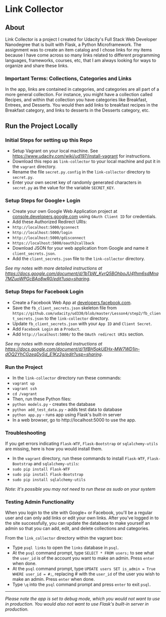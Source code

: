 # Link Collector

## About
Link Collector is a project I created for Udacity's Full Stack Web Developer Nanodegree that is built with Flask, a Python Microframework. The assignment was to create an item catalog and I chose links for my items because I have come across so many links related to different programming languages, frameworks, courses, etc, that I am always looking for ways to organize and share these links.

### Important Terms: Collections, Categories and Links
In the app, links are contained in categories, and categories are all part of a more general collection. For instance, you might have a collection called Recipes, and within that collection you have categories like Breakfast, Entrees, and Desserts. You would then add links to breakfast recipes in the Breakfast category, and links to desserts in the Desserts category, etc.

## Run the Project Locally

### Initial Steps for setting up this Repo
* Setup Vagrant on your local machine. See https://www.udacity.com/wiki/ud197/install-vagrant for instructions.
* Download this repo as `link-collector` to your local machine and put it in the `vagrant` directory.
* Rename the file `secret.py.config` in the `link-collector` directory to `secret.py`.
* Enter your own secret key of randomly generated characters in `secret.py` as the value for the variable `SECRET_KEY`.

### Setup Steps for Google+ Login
* Create your own Google Web Application project at [console.developers.google.com](https://console.developers.google.com) using `OAuth Client ID` for credentials.
* Add these Authorized Redirect URIs:
 * `http://localhost:5000/gconnect`
 * `http://localhost:5000/login`
 * `http://localhost:5000/gdisconnect`
 * `https://localhost:5000/oauth2callback`
* Download JSON for your web application from Google and name it `client_secrets.json`.
* Add the `client_secrets.json` file to the `link-collector` directory.

<em>See my notes with more detailed instructions at https://docs.google.com/document/d/1bTbW_KyrQ5BOhboJU4fhm6sdMnq7MZuoWPGcBAo8wR0/edit?usp=sharing</em>.

### Setup Steps for Facebook Login
* Create a Facebook Web App at [developers.facebook.com](https://developers.facebook.com).
* Save the `fb_client_secrets.json` skeleton file from 
`https://github.com/udacity/ud330/blob/master/Lesson4/step2/fb_client_secrets.json` to the `link-collector` directory.
* Update `fb_client_secrets.json` with your `App ID` and `Client Secret`.
* Add `Facebook Login` as a `Product`.
* Add `http://localhost:5000/` to the `OAuth redirect URIs` section.

<em>See my notes with more detailed instructions at https://docs.google.com/document/d/1jfBH5okUEHx-MW7WD1in-dOQ2YhCGzeqDySd_E1Kz2g/edit?usp=sharing</em>.

### Run the Project
* In the `link-collector` directory run these commands:
 * `vagrant up`
 * `vagrant ssh`
 * `cd /vagrant`
* Then, run these Python files:
 * `python models.py` - creates the database
 * `python add_test_data.py` - adds test data to database
 * `python app.py` - runs app using Flask's built-in server
* In a web browser, go to http://localhost:5000 to use the app.

### Troubleshooting 
If you get errors indicating `Flask-WTF`, `Flask-Bootstrap` or `sqlalchemy-utils` are missing, here is how you would install them. 
* In the `vagrant` directory, run these commands to install `Flask-WTF`, `Flask-Bootstrap` and `sqlalchemy-utils`:
 * `sudo pip install Flask-WTF`
 * `sudo pip install Flask-Bootstrap`
 * `sudo pip install sqlalchemy-utils`

<em>Note: It's possible you may not need to run these as sudo on your system</em>

### Testing Admin Functionality
When you login to the site with Google+ or Facebook, you'll be a regular user and can only add links or edit your own links. After you've logged in to the site successfully, you can update the database to make yourself an admin so that you can add, edit, and delete collections and categories.

From the `link_collector` directory within the vagrant box:
* Type `psql links` to open the `links` database in `psql`.
* At the `psql` command prompt, type `SELECT * FROM users;` to see what the `user_id` is of the account you want to make an admin. Press `enter` when done.
* At the `psql` command prompt, type `UPDATE users SET is_admin = True WHERE user_id = #;`, replacing # with the `user_id` of the user you wish to make an admin. Press `enter` when done.
* Type `\q` into the `psql` command prompt and press `enter` to exit `psql`.
<hr>
 <em>Please note the app is set to debug mode, which you would not want to use in production. You would also not want to use Flask's built-in server in production.</em>
